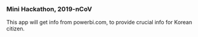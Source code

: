 ### Mini Hackathon, 2019-nCoV

This app will get info from powerbi.com, to provide crucial info for Korean citizen.


